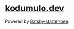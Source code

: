 # [kodumulo.dev](https://kodumulo.dev)

Powered by [Gatsby-starter-bee](https://github.com/JaeYeopHan/gatsby-starter-bee).
